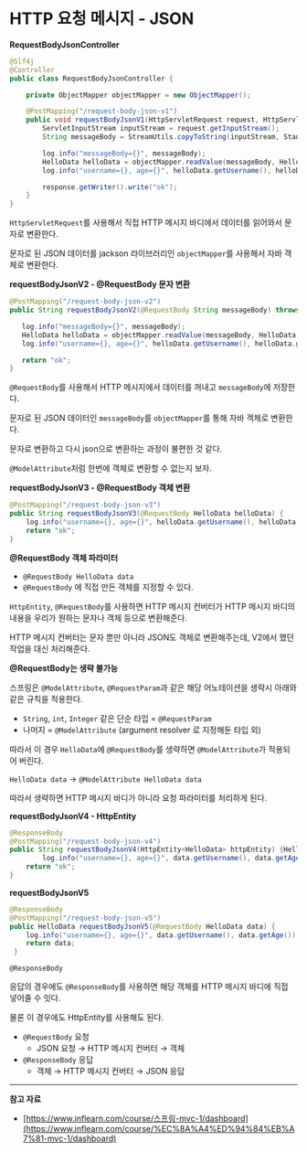 # HTTP **요청 메시지** - JSON

**RequestBodyJsonController**

```java
@Slf4j
@Controller
public class RequestBodyJsonController {

    private ObjectMapper objectMapper = new ObjectMapper();

    @PostMapping("/request-body-json-v1")
    public void requestBodyJsonV1(HttpServletRequest request, HttpServletResponse response) throws IOException {
        ServletInputStream inputStream = request.getInputStream();
        String messageBody = StreamUtils.copyToString(inputStream, StandardCharsets.UTF_8);

        log.info("messageBody={}", messageBody);
        HelloData helloData = objectMapper.readValue(messageBody, HelloData.class);
        log.info("username={}, age={}", helloData.getUsername(), helloData.getAge());

        response.getWriter().write("ok");
    }
}
```

`HttpServletRequest`를 사용해서 직접 HTTP 메시지 바디에서 데이터를 읽어와서 문자로 변환한다.

문자로 된 JSON 데이터를 jackson 라이브러리인  `objectMapper`를 사용해서 자바 객체로 변환한다.

**requestBodyJsonV2 - @RequestBody 문자 변환**

```java
@PostMapping("/request-body-json-v2")
public String requestBodyJsonV2(@RequestBody String messageBody) throws IOException {

   log.info("messageBody={}", messageBody);
   HelloData helloData = objectMapper.readValue(messageBody, HelloData.class);
   log.info("username={}, age={}", helloData.getUsername(), helloData.getAge());

   return "ok";
}
```

`@RequestBody`를 사용해서 HTTP 메시지에서 데이터를 꺼내고 `messageBody`에 저장한다.

문자로 된 JSON 데이터인 `messageBody`를 `objectMapper`를 통해 자바 겍체로 변환한다.

문자로 변환하고 다시 json으로 변환하는 과정이 불편한 것 같다.

`@ModelAttribute`처럼 한번에 객체로 변환할 수 없는지 보자.

**requestBodyJsonV3 - @RequestBody 객체 변환**

```java
@PostMapping("/request-body-json-v3")
public String requestBodyJsonV3(@RequestBody HelloData helloData) {
    log.info("username={}, age={}", helloData.getUsername(), helloData.getAge());
    return "ok";
}
```

**@RequestBody 객체 파라미터**

- `@RequestBody HelloData data`
- `@RequestBody` 에 직접 만든 객체를 지정할 수 있다.

`HttpEntity`, `@RequestBody`를 사용하면 HTTP 메시지 컨버터가 HTTP 메시지 바디의 내용을 우리가 원하는 문자나 객체 등으로 변환해준다.

HTTP 메시지 컨버터는 문자 뿐만 아니라 JSON도 객체로 변환해주는데, V2에서 했던 작업을 대신 처리해준다.

**@RequestBody는 생략 불가능**

스프링은 `@ModelAttribute`, `@RequestParam`과 같은 해당 어노테이션을 생략시 아래와 같은 규칙을 적용한다.

- `String`, `int`, `Integer` 같은 단순 타입 = `@RequestParam`
- 나머지 = `@ModelAttribute` (argument resolver 로 지정해둔 타입 외)

따라서 이 경우 `HelloData`에 `@RequestBody`를 생략하면 `@ModelAttribute`가 적용되어 버린다.

`HelloData data` → `@ModelAttribute HelloData data`

따라서 생략하면 HTTP 메시지 바디가 아니라 요청 파라미터를 처리하게 된다.

**requestBodyJsonV4 - HttpEntity**

```java
@ResponseBody
@PostMapping("/request-body-json-v4")
public String requestBodyJsonV4(HttpEntity<HelloData> httpEntity) {HelloData data = httpEntity.getBody();
		log.info("username={}, age={}", data.getUsername(), data.getAge());
    return "ok";
}
```

**requestBodyJsonV5**

```java
@ResponseBody
@PostMapping("/request-body-json-v5")
public HelloData requestBodyJsonV5(@RequestBody HelloData data) {
    log.info("username={}, age={}", data.getUsername(), data.getAge());
    return data;
 }
```

`@ResponseBody`

응답의 경우에도 `@ResponseBody`를 사용하면 해당 객체를 HTTP 메시지 바디에 직접 넣어줄 수 잇다.

물론 이 경우에도 HttpEntity를 사용해도 된다.

- `@RequestBody` 요청
    - JSON 요청 → HTTP 메시지 컨버터 → 객체
- `@ResponseBody` 응답
    - 객체 → HTTP 메시지 컨버터 → JSON 응답

---

**참고 자료**

- [https://www.inflearn.com/course/스프링-mvc-1/dashboard](https://www.inflearn.com/course/%EC%8A%A4%ED%94%84%EB%A7%81-mvc-1/dashboard)
